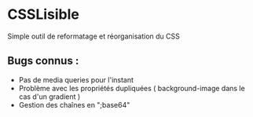 CSSLisible
==========

Simple outil de reformatage et réorganisation du CSS


Bugs connus :
-------------

* Pas de media queries pour l'instant
* Problème avec les propriétés dupliquées ( background-image dans le cas d'un gradient )
* Gestion des chaînes en ";base64"
